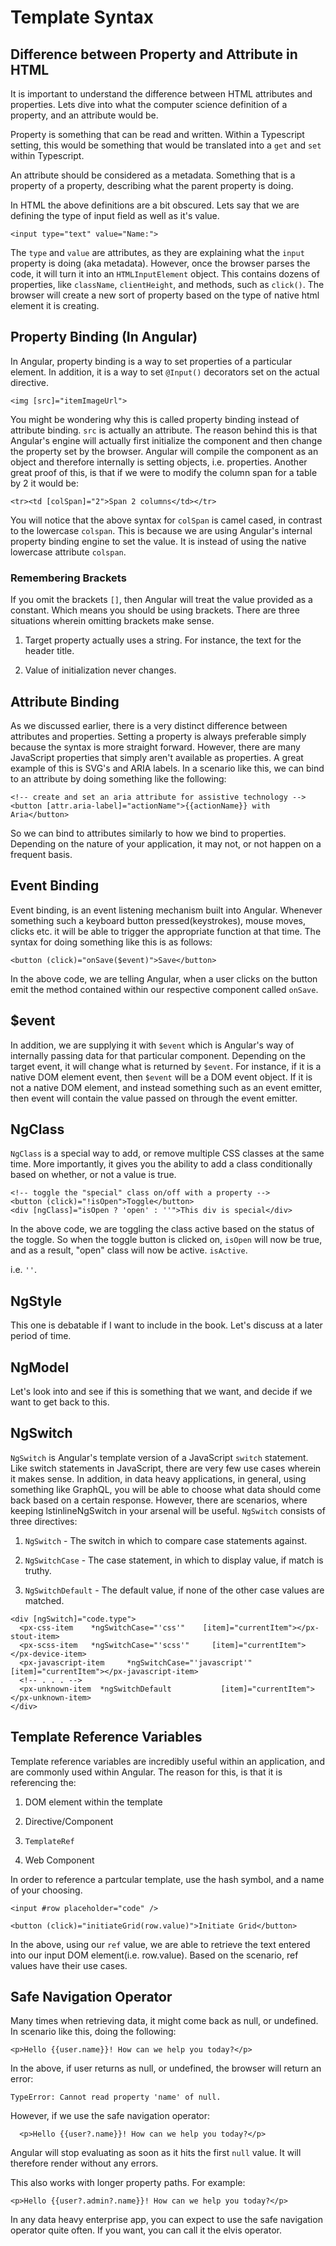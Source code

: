  Template Syntax 
================

 Difference between Property and Attribute in HTML 
--------------------------------------------------

It is important to understand the difference between HTML attributes and
properties. Lets dive into what the computer science definition of a
property, and an attribute would be.

Property is something that can be read and written. Within a Typescript
setting, this would be something that would be translated into a `get`
and `set` within Typescript.

An attribute should be considered as a metadata. Something that is a
property of a property, describing what the parent property is doing.

In HTML the above definitions are a bit obscured. Lets say that we are
defining the type of input field as well as it's value.

    <input type="text" value="Name:">  

The `type` and `value` are attributes, as they are explaining what the
`input` property is doing (aka metadata). However, once the browser
parses the code, it will turn it into an `HTMLInputElement` object. This
contains dozens of properties, like `className`, `clientHeight`, and
methods, such as `click()`. The browser will create a new sort of
property based on the type of native html element it is creating.

 Property Binding (In Angular) 
------------------------------

In Angular, property binding is a way to set properties of a particular
element. In addition, it is a way to set `@Input()` decorators set on
the actual directive.

    <img [src]="itemImageUrl">

You might be wondering why this is called property binding instead of
attribute binding. `src` is actually an attribute. The reason behind
this is that Angular's engine will actually first initialize the
component and then change the property set by the browser. Angular will
compile the component as an object and therefore internally is setting
objects, i.e. properties. Another great proof of this, is that if we
were to modify the column span for a table by 2 it would be:

    <tr><td [colSpan]="2">Span 2 columns</td></tr>

You will notice that the above syntax for `colSpan` is camel cased, in
contrast to the lowercase `colspan`. This is because we are using
Angular's internal property binding engine to set the value. It is
instead of using the native lowercase attribute `colspan`.

###  Remembering Brackets 

If you omit the brackets `[]`, then Angular will treat the value
provided as a constant. Which means you should be using brackets. There
are three situations wherein omitting brackets make sense.

1.  Target property actually uses a string. For instance, the text for
    the header title.

2.  Value of initialization never changes.

 Attribute Binding 
------------------

As we discussed earlier, there is a very distinct difference between
attributes and properties. Setting a property is always preferable
simply because the syntax is more straight forward. However, there are
many JavaScript properties that simply aren't available as properties. A
great example of this is SVG's and ARIA labels. In a scenario like this,
we can bind to an attribute by doing something like the following:

    <!-- create and set an aria attribute for assistive technology -->
    <button [attr.aria-label]="actionName">{{actionName}} with Aria</button>  

So we can bind to attributes similarly to how we bind to properties.
Depending on the nature of your application, it may not, or not happen
on a frequent basis.

 Event Binding 
--------------

Event binding, is an event listening mechanism built into Angular.
Whenever something such a keyboard button pressed(keystrokes), mouse
moves, clicks etc. it will be able to trigger the appropriate function
at that time. The syntax for doing something like this is as follows:

    <button (click)="onSave($event)">Save</button> 

In the above code, we are telling Angular, when a user clicks on the
button emit the method contained within our respective component called
`onSave`.

\$event
-------

In addition, we are supplying it with `$event` which is Angular's way of
internally passing data for that particular component. Depending on the
target event, it will change what is returned by `$event`. For instance,
if it is a native DOM element event, then `$event` will be a DOM event
object. If it is not a native DOM element, and instead something such as
an event emitter, then event will contain the value passed on through
the event emitter.

NgClass
-------

`NgClass` is a special way to add, or remove multiple CSS classes at the
same time. More importantly, it gives you the ability to add a class
conditionally based on whether, or not a value is true.

    <!-- toggle the "special" class on/off with a property -->
    <button (click)="!isOpen">Toggle</button>
    <div [ngClass]="isOpen ? 'open' : ''">This div is special</div>

In the above code, we are toggling the class active based on the status
of the toggle. So when the toggle button is clicked on, `isOpen` will
now be true, and as a result, \"open\" class will now be active.
`isActive`.

i.e. `''`.

 NgStyle 
--------

This one is debatable if I want to include in the book. Let's discuss at
a later period of time.

 NgModel 
--------

Let's look into and see if this is something that we want, and decide if
we want to get back to this.

 NgSwitch 
---------

`NgSwitch` is Angular's template version of a JavaScript `switch`
statement. Like switch statements in JavaScript, there are very few use
cases wherein it makes sense. In addition, in data heavy applications,
in general, using something like GraphQL, you will be able to choose
what data should come back based on a certain response. However, there
are scenarios, where keeping lstinlineNgSwitch in your arsenal will be
useful. `NgSwitch` consists of three directives:

1.  `NgSwitch` - The switch in which to compare case statements against.

2.  `NgSwitchCase` - The case statement, in which to display value, if
    match is truthy.

3.  `NgSwitchDefault` - The default value, if none of the other case
    values are matched.

<!-- -->

    <div [ngSwitch]="code.type">
      <px-css-item    *ngSwitchCase="'css'"    [item]="currentItem"></px-stout-item>
      <px-scss-item   *ngSwitchCase="'scss'"     [item]="currentItem"></px-device-item>
      <px-javascript-item     *ngSwitchCase="'javascript'"  [item]="currentItem"></px-javascript-item>
      <!-- . . . -->
      <px-unknown-item  *ngSwitchDefault           [item]="currentItem"></px-unknown-item>
    </div>

 Template Reference Variables 
-----------------------------

Template reference variables are incredibly useful within an
application, and are commonly used within Angular. The reason for this,
is that it is referencing the:

1.  DOM element within the template

2.  Directive/Component

3.  `TemplateRef`

4.  Web Component

In order to reference a partcular template, use the hash symbol, and a
name of your choosing.

    <input #row placeholder="code" />  

    <button (click)="initiateGrid(row.value)">Initiate Grid</button>

In the above, using our `ref` value, we are able to retrieve the text
entered into our input DOM element(i.e. row.value). Based on the
scenario, ref values have their use cases.

 Safe Navigation Operator 
-------------------------

Many times when retrieving data, it might come back as null, or
undefined. In scenario like this, doing the following:

    <p>Hello {{user.name}}! How can we help you today?</p>  

In the above, if user returns as null, or undefined, the browser will
return an error:

    TypeError: Cannot read property 'name' of null.  

However, if we use the safe navigation operator:

      <p>Hello {{user?.name}}! How can we help you today?</p>  

Angular will stop evaluating as soon as it hits the first `null` value.
It will therefore render without any errors.

This also works with longer property paths. For example:

    <p>Hello {{user?.admin?.name}}! How can we help you today?</p>    

In any data heavy enterprise app, you can expect to use the safe
navigation operator quite often. If you want, you can call it the elvis
operator.
